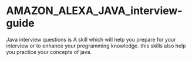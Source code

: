# AMAZON_ALEXA_JAVA_interview-guide
Java interview questions is A skill which will help you prepare for your interview or to enhance your programming knowledge. this skills also help you practice your concepts of java.
